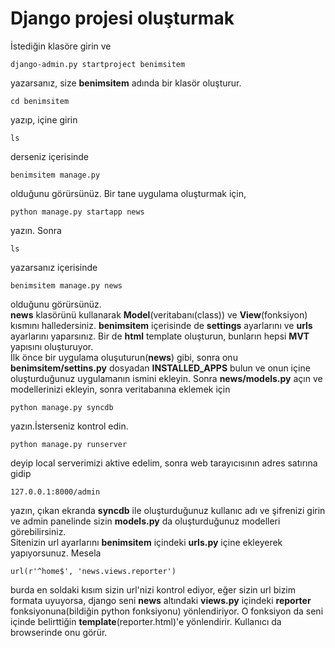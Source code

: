 # Django projesi oluşturmak
İstediğin klasöre girin ve

    django-admin.py startproject benimsitem
yazarsanız, size **benimsitem** adında bir klasör oluşturur.

    cd benimsitem
yazıp, içine girin

    ls 
derseniz içerisinde

    benimsitem manage.py
olduğunu görürsünüz.
Bir tane uygulama oluşturmak için,

    python manage.py startapp news
yazın. Sonra

    ls
yazarsanız içerisinde

    benimsitem manage.py news
olduğunu görürsünüz.  
**news** klasörünü kullanarak **Model**(veritabanı(class)) ve **View**(fonksiyon) kısmını halledersiniz. **benimsitem** içerisinde de **settings** ayarlarını ve **urls** ayarlarını yaparsınız. Bir de **html** template oluşturun, bunların hepsi **MVT** yapısını oluşturuyor.  
İlk önce bir uygulama oluşuturun(**news**) gibi, sonra onu **benimsitem/settins.py** dosyadan **INSTALLED_APPS** bulun ve onun içine oluşturduğunuz uygulamanın ismini ekleyin. Sonra **news/models.py** açın ve modellerinizi ekleyin, sonra veritabanına eklemek için

    python manage.py syncdb
yazın.İsterseniz kontrol edin.

    python manage.py runserver
deyip local serverimizi aktive edelim, sonra web tarayıcısının adres satırına gidip 

    127.0.0.1:8000/admin
yazın, çıkan ekranda **syncdb** ile oluşturduğunuz kullanıc adı ve şifrenizi girin ve admin panelinde sizin **models.py** da oluşturduğunuz modelleri görebilirsiniz.  
Sitenizin url ayarlarını **benimsitem** içindeki **urls.py** içine ekleyerek yapıyorsunuz. Mesela

    url(r'^home$', 'news.views.reporter')
burda en soldaki kısım sizin url'nizi kontrol ediyor, eğer sizin url bizim formata uyuyorsa, django seni **news** altındaki **views.py** içindeki **reporter** fonksiyonuna(bildiğin python fonksiyonu) yönlendiriyor. O fonksiyon da seni içinde belirttiğin **template**(reporter.html)'e yönlendirir. Kullanıcı da browserinde onu görür.
